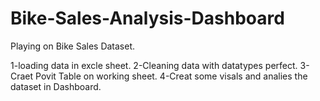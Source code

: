# Bike-Sales-Analysis-Dashboard

Playing on Bike Sales Dataset.
 
1-loading data in excle sheet. 
2-Cleaning data with datatypes perfect.
3-Craet Povit Table on working sheet.
4-Creat some visals and analies the dataset in Dashboard.
